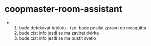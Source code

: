 # coopmaster-room-assistant

- 1) bude detekovat teplotu - tzn. bude posilat zpravu do mosquitta
  2) bude cist info jestli se ma zavirat dvirka
  3) bude cist info jestli se ma pustit svetlo
